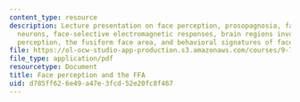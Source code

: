 ```yaml
---
content_type: resource
description: Lecture presentation on face perception, prosopagnosia, face-selective
  neurons, face-selective electromagnetic responses, brain regions involved in face
  perception, the fusiform face area, and behavioral signatures of face perception.
file: https://ol-ocw-studio-app-production.s3.amazonaws.com/courses/9-71-functional-mri-of-high-level-vision-fall-2007/d785ff626e49a47e3fcd52e20fc8f467_lec5b_faces_ip.pdf
file_type: application/pdf
resourcetype: Document
title: Face perception and the FFA
uid: d785ff62-6e49-a47e-3fcd-52e20fc8f467
---
```

